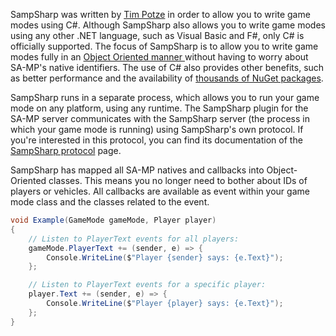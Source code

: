 SampSharp was written by [Tim Potze] in order to
allow you to write game modes using C#. Although SampSharp also allows you to
write game modes using any other .NET language, such as Visual Basic and F#,
only C# is officially supported. The focus of SampSharp is to allow you to
write game modes fully in an [Object Oriented manner
][Object-Oriented Programming] without having to worry about SA-MP's native
identifiers. The use of C# also provides other benefits, such as better
performance and the availability of [thousands of NuGet packages][NuGet].

SampSharp runs in a separate process, which allows you to run your game mode on
any platform, using any runtime. The SampSharp plugin for the  SA-MP server
communicates with the SampSharp server (the process in which your game mode is
running) using SampSharp's own protocol. If you're interested in this protocol,
you can find its documentation of the [SampSharp protocol](sampsharp-protocol)
page.

SampSharp has mapped all SA-MP natives and callbacks into Object-Oriented
classes. This means you no longer need to bother about IDs of players or
vehicles. All callbacks are available as event within your game mode class and
the classes related to the event.

``` cs
void Example(GameMode gameMode, Player player)
{
    // Listen to PlayerText events for all players:
    gameMode.PlayerText += (sender, e) => {
        Console.WriteLine($"Player {sender} says: {e.Text}");
    };

    // Listen to PlayerText events for a specific player:
    player.Text += (sender, e) => {
        Console.WriteLine($"Player {player} says: {e.Text}");
    };
}
```

[Tim Potze]: https://github.com/ikkentim
[Object-Oriented Programming]: https://en.wikipedia.org/wiki/Object-oriented_programming
[NuGet]: https://www.nuget.org/
